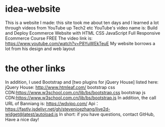 # idea-website
This is a website I made: this site took me about ten days and I learned a lot through videos from YouTube up Tech2 etc
YouTube's video name is: Build and Deploy Ecommerce Website with HTML CSS JavaScript Full Responsive Ecommerce Course FREE
The video link is: https://www.youtube.com/watch?v=P8YuWEkTeuE
My website borrows a lot from his design and web layout
# the other links
In addition, I used Bootstrap and [two plugins for jQuery House] listed here:
jQuery House: http://www.htmleaf.com/
bootstrap css CDN:https://www.w3school.com.cn/lib/bs/bootstrap.css
bootstrap js CDN:https://www.w3school.com.cn/lib/bs/bootstrap.js
In addition, the call URL of Banniang is: https://wdvipo.com/
Api：https://fastly.jsdelivr.net/gh/stevenjoezhang/live2d-widget@latest/autoload.js
In short: if you have questions, contact GitHub, Have a nice day!

